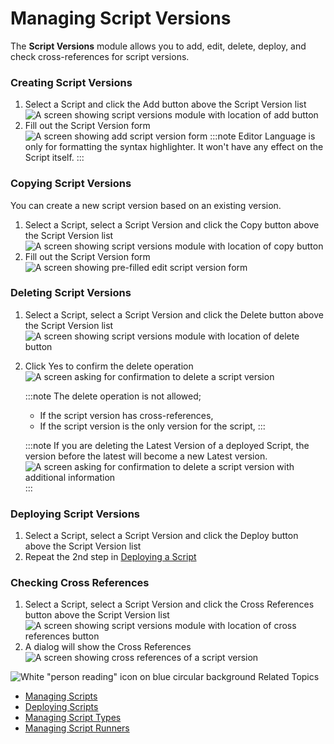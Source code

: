 # Managing Script Versions

The **Script Versions** module allows you to add, edit, delete, deploy, and check cross-references for script versions.


### Creating Script Versions

1. Select a Script and click the Add button above the Script Version list
   ![A screen showing script versions module with location of add button](../../../../../Resources/Images/SM/Library/Scripts/Scripts-Add-Version-01.png "Add Script Version Button")
2. Fill out the Script Version form
   ![A screen showing add script version form](../../../../../Resources/Images/SM/Library/Scripts/Scripts-Add-Version-02.png "Add Script Version Form")
   :::note
    Editor Language is only for formatting the syntax highlighter. It won't have any effect on the Script itself.
   :::


### Copying Script Versions

You can create a new script version based on an existing version.

1. Select a Script, select a Script Version and click the Copy button above the Script Version list
   ![A screen showing script versions module with location of copy button](../../../../../Resources/Images/SM/Library/Scripts/Scripts-Copy-Version-01.png "Copy Script Version Button")
2. Fill out the Script Version form
   ![A screen showing pre-filled edit script version form](../../../../../Resources/Images/SM/Library/Scripts/Scripts-Copy-Version-02.png "Copy Script Version Form")


### Deleting Script Versions

1. Select a Script, select a Script Version and click the Delete button above the Script Version list
   ![A screen showing script versions module with location of delete button](../../../../../Resources/Images/SM/Library/Scripts/Scripts-Delete-Version-01.png "Delete Script Version Button")

2. Click Yes to confirm the delete operation
   ![A screen asking for confirmation to delete a script version](../../../../../Resources/Images/SM/Library/Scripts/Scripts-Delete-Version-02.png "Delete Script Version Confirmation")

   :::note
    The delete operation is not allowed;
      - If the script version has cross-references,
      - If the script version is the only version for the script,
   :::

   :::note
    If you are deleting the Latest Version of a deployed Script, the version before the latest will become a new Latest version.
    ![A screen asking for confirmation to delete a script version with additional information](../../../../../Resources/Images/SM/Library/Scripts/Scripts-Delete-Version-02-Will-Set-Latest.png "Delete Deployed Latest Script Version Confirmation")
   :::


### Deploying Script Versions

1. Select a Script, select a Script Version and click the Deploy button above the Script Version list
2. Repeat the 2nd step in [Deploying a Script](Managing-Scripts#deploying-a-script)


### Checking Cross References

1. Select a Script, select a Script Version and click the Cross References button above the Script Version list
   ![A screen showing script versions module with location of cross references button](../../../../../Resources/Images/SM/Library/Scripts/Scripts-Cross-References-Version-01.png "Script Version Cross References Button")
2. A dialog will show the Cross References
   ![A screen showing cross references of a script version](../../../../../Resources/Images/SM/Library/Scripts/Scripts-Cross-References-Version-02.png "Script Version Cross References Dialog")


![White "person reading" icon on blue circular background](../../../../../Resources/Images/moreinfo-icon(48x48).png "More Info icon")
Related Topics

- [Managing Scripts](Managing-Scripts.md)
- [Deploying Scripts](Deploying-Scripts.md)
- [Managing Script Types](Managing-Script-Types.md)
- [Managing Script Runners](Managing-Script-Runners.md)
